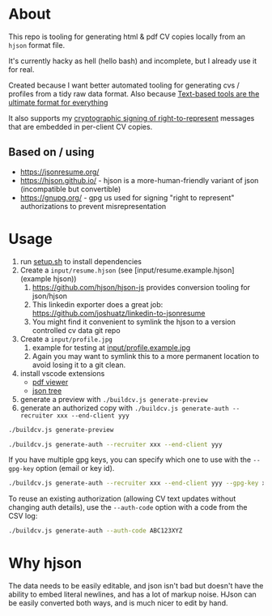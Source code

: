 # About

This repo is tooling for generating html & pdf CV copies locally from an `hjson` format file.

It's currently hacky as hell (hello bash) and incomplete, but I already use it for real.

Created because I want better automated tooling for generating cvs / profiles from a tidy raw data format. Also because [Text-based tools are the ultimate format for everything](https://0x5.uk/2023/06/01/text-based-tools-the-ultimate-format-for-everything/)

It also supports my [cryptographic signing of right-to-represent](https://charmconsulting.co.uk/recruiters/) messages that are embedded in per-client CV copies.

## Based on / using

- <https://jsonresume.org/>
- <https://hjson.github.io/> - hjson is a more-human-friendly variant of json (incompatible but convertible)
- <https://gnupg.org/> - gpg us used for signing "right to represent" authorizations to prevent misrepresentation


# Usage

1. run [setup.sh](setup.sh) to install dependencies
2. Create a `input/resume.hjson` (see [input/resume.example.hjson](example hjson))
    1. <https://github.com/hjson/hjson-js> provides conversion tooling for json/hjson
    2. This linkedin exporter does a great job: <https://github.com/joshuatz/linkedin-to-jsonresume>
    3. You might find it convenient to symlink the hjson to a version controlled cv data git repo
3. Create a `input/profile.jpg`
    1. example for testing at [input/profile.example.jpg](input/profile.example.jpg)
    2. Again you may want to symlink this to a more permanent location to avoid losing it to a git clean.
4. install vscode extensions
    - [pdf viewer](https://marketplace.visualstudio.com/items?itemName=tomoki1207.pdf)
    - [json tree](https://marketplace.visualstudio.com/items?itemName=ZainChen.json)
5. generate a preview with `./buildcv.js generate-preview`
6. generate an authorized copy with `./buildcv.js generate-auth --recruiter xxx --end-client yyy`

```sh
./buildcv.js generate-preview
```

```sh
./buildcv.js generate-auth --recruiter xxx --end-client yyy
```

If you have multiple gpg keys, you can specify which one to use with the `--gpg-key` option (email or key id).

```sh
./buildcv.js generate-auth --recruiter xxx --end-client yyy --gpg-key xxx
```

To reuse an existing authorization (allowing CV text updates without changing auth details), use the `--auth-code` option with a code from the CSV log:

```sh
./buildcv.js generate-auth --auth-code ABC123XYZ
```

# Why hjson

The data needs to be easily editable, and json isn't bad but doesn't have the ability to embed literal newlines, and has a lot of markup noise. HJson can be easily converted both ways, and is much nicer to edit by hand.

